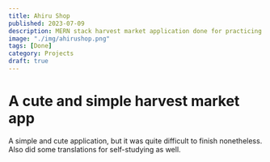 ```yaml
---
title: Ahiru Shop
published: 2023-07-09
description: MERN stack harvest market application done for practicing the basics of the MERN stack, Styled Components, and simple but cute animations with CSS. Also done using my own created icons.
image: "./img/ahirushop.png"
tags: [Done]
category: Projects
draft: true
---
```


# A cute and simple harvest market app

A simple and cute application, but it was quite difficult to finish nonetheless. Also did some translations for self-studying as well.

